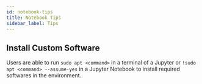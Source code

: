 ```yaml
---
id: notebook-tips
title: Notebook Tips
sidebar_label: Tips
---
```



## Install Custom Software

Users are able to run `sudo apt <command>` in a terminal of a Jupyter or `!sudo apt <command> --assume-yes` in a Jupyter Notebook to install required softwares in the environment.
